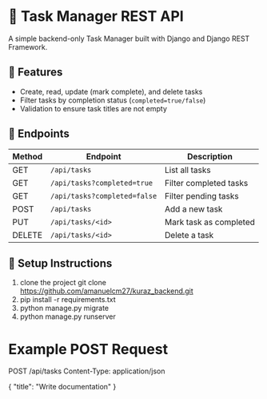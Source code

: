 # 📝 Task Manager REST API

A simple backend-only Task Manager built with Django and Django REST Framework.

## 📌 Features

- Create, read, update (mark complete), and delete tasks
- Filter tasks by completion status (`completed=true/false`)
- Validation to ensure task titles are not empty

## 📂 Endpoints

| Method | Endpoint            | Description                    |
|--------|---------------------|--------------------------------|
| GET    | `/api/tasks`        | List all tasks                 |
| GET    | `/api/tasks?completed=true` | Filter completed tasks    |
| GET    | `/api/tasks?completed=false` | Filter pending tasks     |
| POST   | `/api/tasks`        | Add a new task                 |
| PUT    | `/api/tasks/<id>`   | Mark task as completed         |
| DELETE | `/api/tasks/<id>`   | Delete a task                  |

## 🧰 Setup Instructions

1. clone the project 
git clone https://github.com/amanuelcm27/kuraz_backend.git
3. pip install -r requirements.txt
4. python manage.py migrate
5. python manage.py runserver
# Example POST Request
POST /api/tasks
Content-Type: application/json

{
  "title": "Write documentation"
}
